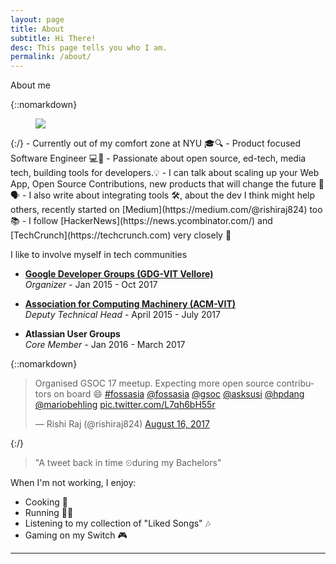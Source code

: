 ```yaml
---
layout: page
title: About
subtitle: Hi There!
desc: This page tells you who I am.
permalink: /about/
---
```


<div class="pretty-links">

<div class="lead lead-about">About me
</div>

{::nomarkdown} 
<figure class="site-profile">
    <img src="{{ site.baseurl }}/assets/img/me.png">
</figure>
{:/}
  - Currently out of my comfort zone at NYU 🎓🔍
  - Product focused Software Engineer 💻🚀
  - Passionate about open source, ed-tech, media tech, building tools for developers.💡
  - I can talk about scaling up your Web App, Open Source Contributions, new products
  that will change the future 🎤🗣
  - I also write about integrating tools 🛠,
  about the dev I think might help others, recently started on [Medium](https://medium.com/@rishiraj824) too 📚
  - I follow [HackerNews](https://news.ycombinator.com/) and [TechCrunch](https://techcrunch.com)
  very closely 📰
  
  I like to involve myself in tech communities

- [**Google Developer Groups (GDG-VIT Vellore)**](https://dscvit.com)<br>
	*Organizer* - Jan 2015 - Oct 2017

- [**Association for Computing Machinery (ACM-VIT)**](https://acmvit.in/)<br>
	*Deputy Technical Head* - April 2015 - July 2017	
	
- **Atlassian User Groups**<br>
	*Core Member* - Jan 2016 - March 2017

{::nomarkdown}
  <blockquote class="twitter-tweet"><p lang="en" dir="ltr">Organised GSOC 17 meetup. Expecting more open source contributors on board 😄 <a href="https://twitter.com/hashtag/fossasia?src=hash&amp;ref_src=twsrc%5Etfw">#fossasia</a> <a href="https://twitter.com/fossasia?ref_src=twsrc%5Etfw">@fossasia</a> <a href="https://twitter.com/gsoc?ref_src=twsrc%5Etfw">@gsoc</a> <a href="https://twitter.com/asksusi?ref_src=twsrc%5Etfw">@asksusi</a> <a href="https://twitter.com/hpdang?ref_src=twsrc%5Etfw">@hpdang</a> <a href="https://twitter.com/mariobehling?ref_src=twsrc%5Etfw">@mariobehling</a> <a href="https://t.co/L7qh6bH55r">pic.twitter.com/L7qh6bH55r</a></p>&mdash; Rishi Raj (@rishiraj824) <a href="https://twitter.com/rishiraj824/status/897727806758670336?ref_src=twsrc%5Etfw">August 16, 2017</a></blockquote> <script async src="https://platform.twitter.com/widgets.js" charset="utf-8"></script>
  
  {:/}


> "A tweet back in time ⏲during my Bachelors"

When I'm not working, I enjoy:
 - Cooking 🍲 
 - Running 🏃‍♂️
 - Listening to my collection of "Liked Songs" 🎶 
 - Gaming on my Switch 🎮


	



<!--
## My achievements and 

My home town is *Jamshedpur* - the steel city of India. I completed my ISC (Indian School of 
Certificate Exam) from [**Loyola High School, Jamshedpur**](http://loyola.edu.in/) - indeed one of the best in the country. Since I spent all
of my childhood in Jamshedpur I literally have a soft corner for the city and tonnes of 
memories attached to it. My school gave me the opportunity and exposure to one of the 
best faculties and quality of education in India and plays a major role in shaping my career.-->

<!-- While I was in Loyola School, I managed to make my appearance as a writer and photographer which earned me
the following.

- **Journalism/Publication**
*Creative Director of the Loyola Press Club (LPC)*<br>
Worked in making the Layout, Design and Cover of the School Magazine, submitted
Articles, crosswords and also helped in photographing the various events
.
- **Community Service (Volunteer)**
*Senior Member of Interact Club of Loyola School*<br>
Collected Newspapers in the annual Paper Drive (throughout the town), worked in Polio
Awareness Program, and came 2nd in the essay competition on Plastic Free World organised by the Rotary Club of Jamshedpur.


- **Community Service (Volunteer)**
*Director of the Leo Club of Loyola School*<br>
Worked in Stationery Drive (to collect Stationery for the children studying in the
Underprivileged society)


- **Debate/Speech**
*Panel Discussion Member at Rotary District Seminar*<br>
Selected to represent Loyola School in an open-audience discussion on "New
Generations: A Student's perspective: I, me, myself is a topper's trait".


- **Community Service (Volunteer)**
*Volunteer and Chief Photographer at Samarth (NGO)*<br>
Helped create awareness to support and help the city's underprivileged students. Also
Photographed the events of the NGO.


- **Science/Math**
*Member of the Physics and Chemistry Club*<br>
Volunteered in the annual Thomas Paul Science Quiz and ETRIX (annual National
Level Technology Quiz organised by the students at Loyola School)


- **Career Oriented**
*Best Writer and 1st Prize*<br>
Winner of the Essay Competition organized by the Rotary Club of Jamshedpur Topic:
"Today's Youth Challenges and Possibilities"


- **Photography**
*1st Runner-Up in the Photography Competition*<br>
1st Runner Up in Intra School Photography Competition, Represented Loyola School
In the Photography Competition in South Asia’s largest school fest in the Jamshedpur’s Horlicks Wiz kids 2013.
 -->


---
<!--
## You can write to me at 

rishiraj824@gmail.com
-->
</div>

